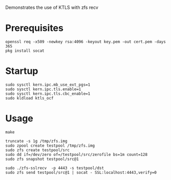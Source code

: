 Demonstrates the use of KTLS with zfs recv

Prerequisites
=============

```
openssl req -x509 -newkey rsa:4096 -keyout key.pem -out cert.pem -days 365
pkg install socat
```

Startup
=======

```
sudo sysctl kern.ipc.mb_use_ext_pgs=1
sudo sysctl kern.ipc.tls.enable=1
sudo sysctl kern.ipc.tls.cbc_enable=1
sudo kldload ktls_ocf
```

Usage
=====

```
make

truncate -s 1g /tmp/zfs.img
sudo zpool create testpool /tmp/zfs.img
sudo zfs create testpool/src
sudo dd if=/dev/zero of=/testpool/src/zerofile bs=1m count=128
sudo zfs snapshot testpool/src@1

sudo ./zfs-sslrecv  -p 4443 -s testpool/dst
sudo zfs send testpool/src@1 | socat - SSL:localhost:4443,verify=0
```
